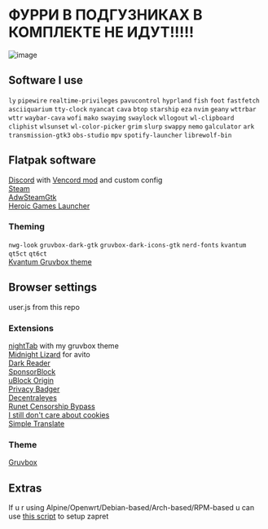 # ФУРРИ В ПОДГУЗНИКАХ В КОМПЛЕКТЕ НЕ ИДУТ!!!!!

![image](https://github.com/user-attachments/assets/ce07bff0-9b9d-45c1-9b02-248b86e3e475)


## Software I use 
`ly`
`pipewire`
`realtime-privileges`
`pavucontrol`
`hyprland`
`fish`
`foot`
`fastfetch`
`asciiquarium`
`tty-clock`
`nyancat`
`cava`
`btop`
`starship`
`eza`
`nvim`
`geany`
`wttrbar`
`wttr`
`waybar-cava`
`wofi`
`mako`
`swayimg`
`swaylock`
`wllogout`
`wl-clipboard`
`cliphist`
`wlsunset`
`wl-color-picker`
`grim`
`slurp`
`swappy`
`nemo`
`galculator`
`ark`
`transmission-gtk3`
`obs-studio`
`mpv`
`spotify-launcher`
`librewolf-bin`


## Flatpak software
[Discord](https://flathub.org/apps/com.discordapp.Discord) with [Vencord mod](https://vencord.dev/) and custom config\
[Steam](https://flathub.org/apps/com.valvesoftware.Steam) \
[AdwSteamGtk](https://flathub.org/apps/io.github.Foldex.AdwSteamGtk) \
[Heroic Games Launcher](https://flathub.org/apps/com.heroicgameslauncher.hgl)

### Theming 
`nwg-look` 
`gruvbox-dark-gtk` 
`gruvbox-dark-icons-gtk`
`nerd-fonts`
`kvantum`
`qt5ct`
`qt6ct` \
[Kvantum Gruvbox theme](https://github.com/TheExacc/Gruvbox-Kvantum)

## Browser settings 
user.js from this repo 

### Extensions 
[nightTab](https://addons.mozilla.org/en-US/firefox/addon/nighttab/) with my gruvbox theme \
[Midnight Lizard](https://addons.mozilla.org/en-US/firefox/addon/midnight-lizard-quantum/?utm_source=addons.mozilla.org&utm_medium=referral&utm_content=search) for avito \
[Dark Reader](https://addons.mozilla.org/en-US/firefox/addon/darkreader/?utm_source=addons.mozilla.org&utm_medium=referral&utm_content=search) \
[SponsorBlock](https://addons.mozilla.org/en-US/firefox/addon/sponsorblock/) \
[uBlock Origin](https://addons.mozilla.org/en-US/firefox/addon/ublock-origin/?utm_source=addons.mozilla.org&utm_medium=referral&utm_content=search) \
[Privacy Badger](https://addons.mozilla.org/en-US/firefox/addon/privacy-badger17/) \
[Decentraleyes](https://addons.mozilla.org/en-US/firefox/addon/decentraleyes/?utm_source=addons.mozilla.org&utm_medium=referral&utm_content=search) \
[Runet Censorship Bypass](https://addons.mozilla.org/en-US/firefox/addon/%D0%BE%D0%B1%D1%85%D0%BE%D0%B4-%D0%B1%D0%BB%D0%BE%D0%BA%D0%B8%D1%80%D0%BE%D0%B2%D0%BE%D0%BA-%D1%80%D1%83%D0%BD%D0%B5%D1%82%D0%B0/?utm_source=addons.mozilla.org&utm_medium=referral&utm_content=search) \
[I still don't care about cookies](https://addons.mozilla.org/en-US/firefox/addon/istilldontcareaboutcookies/?utm_source=addons.mozilla.org&utm_medium=referral&utm_content=search) \
[Simple Translate](https://addons.mozilla.org/en-US/firefox/addon/simple-translate/) 


### Theme
[Gruvbox](https://addons.mozilla.org/en-US/firefox/addon/gruvboxtheme/?utm_source=addons.mozilla.org&utm_medium=referral&utm_content=search)

## Extras
If u r using Alpine/Openwrt/Debian-based/Arch-based/RPM-based u can use [this script](https://github.com/Snowy-Fluffy/zapret.installer) to setup zapret 

